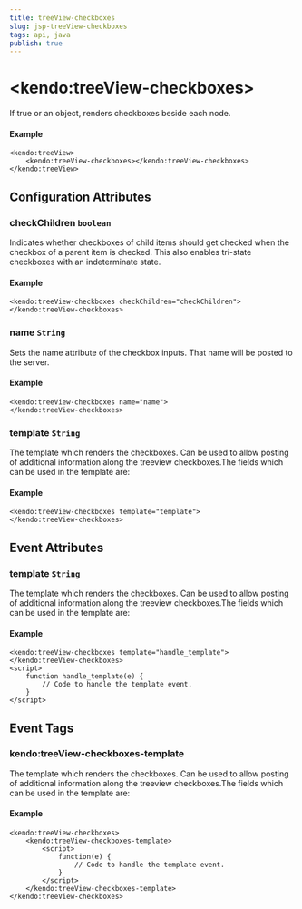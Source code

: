 ```yaml
---
title: treeView-checkboxes
slug: jsp-treeView-checkboxes
tags: api, java
publish: true
---
```


# \<kendo:treeView-checkboxes\>

If true or an object, renders checkboxes beside each node.

#### Example
    <kendo:treeView>
        <kendo:treeView-checkboxes></kendo:treeView-checkboxes>
    </kendo:treeView>

## Configuration Attributes

### checkChildren `boolean`

Indicates whether checkboxes of child items should get checked when the checkbox of a parent item is checked. This
also enables tri-state checkboxes with an indeterminate state.

#### Example
    <kendo:treeView-checkboxes checkChildren="checkChildren">
    </kendo:treeView-checkboxes>

### name `String`

Sets the name attribute of the checkbox inputs. That name will be posted to the server.

#### Example
    <kendo:treeView-checkboxes name="name">
    </kendo:treeView-checkboxes>

### template `String`

The template which renders the checkboxes. Can be used to allow posting of
additional information along the treeview checkboxes.The fields which can be used in the template are:

#### Example
    <kendo:treeView-checkboxes template="template">
    </kendo:treeView-checkboxes>


## Event Attributes

### template `String`

The template which renders the checkboxes. Can be used to allow posting of
additional information along the treeview checkboxes.The fields which can be used in the template are:


#### Example
    <kendo:treeView-checkboxes template="handle_template">
    </kendo:treeView-checkboxes>
    <script>
        function handle_template(e) {
            // Code to handle the template event.
        }
    </script>

## Event Tags

### kendo:treeView-checkboxes-template

The template which renders the checkboxes. Can be used to allow posting of
additional information along the treeview checkboxes.The fields which can be used in the template are:


#### Example
    <kendo:treeView-checkboxes>
        <kendo:treeView-checkboxes-template>
            <script>
                function(e) {
                    // Code to handle the template event.
                }
            </script>
        </kendo:treeView-checkboxes-template>
    </kendo:treeView-checkboxes>

